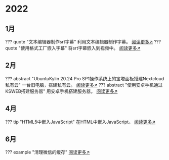 # 2022

## 1月
??? quote "文本编辑器制作srt字幕"
    利用文本编辑器制作字幕。
    [阅读更多↗](./1.md)
??? quote  "使用格式工厂嵌入字幕"
    将srt字幕嵌入到视频中。
    [阅读更多↗](./2.md)
## 2月
??? abstract "UbuntuKylin 20.24 Pro SP1操作系统上的宝塔面板搭建Nextcloud私有云"
    一台旧电脑，搭建私有云。
    [阅读更多↗](./3.md)
??? abstract "使用安卓手机通过KSWEB搭建服务器"
    用安卓手机搭建服务器。
    [阅读更多↗](./4.md)
## 4月
??? tip "HTML5中嵌入JavaScript"
    在HTML中嵌入JavaScript。
    [阅读更多↗](./5.md)
## 6月
??? example "清理微信的缓存"
    [阅读更多↗](./6.md)
